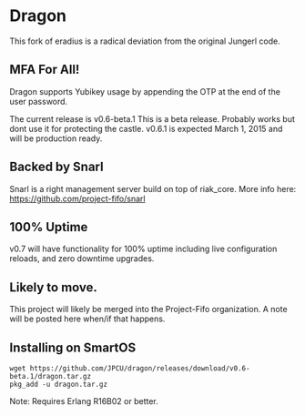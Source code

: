 # Dragon

This fork of eradius is a radical deviation from the original
Jungerl code. 

## MFA For All!
Dragon supports Yubikey usage by appending the OTP at the end of the user password.

The current release is v0.6-beta.1
This is a beta release. Probably works but dont use it for protecting
the castle. v0.6.1 is expected March 1, 2015 and will be production ready.

## Backed by Snarl
Snarl is a right management server build on top of riak_core. More info here:
https://github.com/project-fifo/snarl

## 100% Uptime
v0.7 will have functionality for 100% uptime including live configuration reloads,
and zero downtime upgrades.

## Likely to move.
This project will likely be merged into the Project-Fifo organization.
A note will be posted here when/if that happens.


## Installing on SmartOS

```
wget https://github.com/JPCU/dragon/releases/download/v0.6-beta.1/dragon.tar.gz
pkg_add -u dragon.tar.gz
```

Note: Requires Erlang R16B02 or better.
